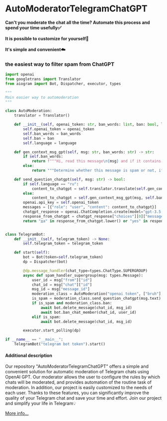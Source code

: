 # AutoModeratorTelegramChatGPT
**Can't you moderate the chat all the time? Automate this process and spend your time usefully✅**
<br/>
<br/>
**It is possible to customize for yourself📌**
<br/>
<br/>
**It's simple and convenient☁️**

### the easiest way to filter spam from ChatGPT
```python
import openai
from googletrans import Translator
from aiogram import Bot, Dispatcher, executor, types

"""
Main easier way to automoderation
"""

class AutoModeration:
    translator = Translator()

    def __init__(self, openai_token: str, ban_words: list, ban: bool, language: str) -> None:
        self.openai_token = openai_token
        self.ban_words = ban_words
        self.ban = ban
        self.language = language

    def gen_context_msg_gpt(self, msg: str, ban_words: str) -> str:
        if self.ban_words:
            return f"""Hi, read this message\n{msg} and if it contains at least one word of their list - {ban_words}\nAlso, do you think this message is spam?, say yes or no"""
        else:
            return """Determine whether this message is spam or not, if yes, write yes in the answer"""

    def send_question_chatgpt(self, msg: str) -> bool:
        if self.language == "ru":
            content_to_chatgpt = self.translator.translate(self.gen_context_msg_gpt(msg, self.ban_words), src="ru", dest="en").text
        else:
            content_to_chatgpt = self.gen_context_msg_gpt(msg, self.ban_words)
        openai.api_key = self.openai_token
        messages = [{"role": "user", "content": content_to_chatgpt}]
        chatgpt_response = openai.ChatCompletion.create(model="gpt-3.5-turbo", messages=messages)
        response_from_chatgpt = chatgpt_response["choices"][0]["message"]["content"]
        return "да" in response_from_chatgpt.lower() or "yes" in response_from_chatgpt.lower() or "contains" in response_from_chatgpt.lower()


class TelegramBot:
    def __init__(self, telegram_token) -> None:
        self.telegram_token = telegram_token

    def start(self):
        bot = Bot(token=self.telegram_token)
        dp = Dispatcher(bot)

        @dp.message_handler(chat_type=types.ChatType.SUPERGROUP)
        async def spam_handler_supergroup(msg: types.Message):
            user_id = msg["from"]["id"]
            chat_id = msg["chat"]["id"]
            msg_id = msg["message_id"]
            moderation_class = AutoModeration("openai token", ["bruh"], True, "ru")
            is_spam = moderation_class.send_question_chatgpt(msg.text)
            if is_spam and moderation_class.ban:
                await bot.delete_message(chat_id, msg_id)
                await bot.ban_chat_member(chat_id, user_id)
            elif is_spam:
                await bot.delete_message(chat_id, msg_id)

        executor.start_polling(dp)

if __name__ == "__main__":
    TelegramBot("telegram bot token").start()
```

#### Additional description
Our repository "AutoModeratorTelegramChatGPT" offers a simple and convenient solution for automatic moderation of Telegram chats using OpenAI GPT. 
Our moderator allows the user to configure the rules by which chats will be moderated, and provides automation of the routine task of moderation.
In addition, our project is easily customized to the needs of each user. Thanks to these features, you can significantly improve the quality of your Telegram chat and save your time and effort. 
Join our project and simplify your life in Telegram💡




[More info...](https://github.com/SoulNaturalist/AutoModeratorTelegramChatGPT/blob/main/docs/README.md)
